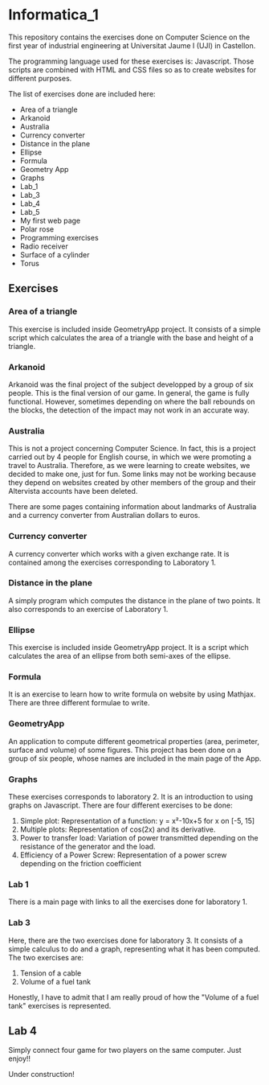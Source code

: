 # Informatica_1
This repository contains the exercises done on Computer Science on the first year of industrial engineering at Universitat Jaume I (UJI) in Castellon.

The programming language used for these exercises is: Javascript. Those scripts are combined with HTML and CSS files so as to create websites for different purposes.

The list of exercises done are included here:
* Area of a triangle
* Arkanoid
* Australia
* Currency converter
* Distance in the plane
* Ellipse
* Formula
* Geometry App
* Graphs
* Lab_1
* Lab_3
* Lab_4
* Lab_5
* My first web page
* Polar rose
* Programming exercises
* Radio receiver
* Surface of a cylinder
* Torus

## Exercises
### Area of a triangle
This exercise is included inside GeometryApp project. It consists of a simple script which calculates the area of a triangle with the base and height of a triangle.

### Arkanoid
Arkanoid was the final project of the subject developped by a group of six people. This is the final version of our game.
In general, the game is fully functional. However, sometimes depending on where the ball rebounds on the blocks, the detection of the impact may not work in an accurate way. 

### Australia
This is not a project concerning Computer Science. In fact, this is a project carried out by 4 people for English course, in which we were promoting a travel to Australia. Therefore, as we were learning to create websites, we decided to make one, just for fun.
Some links may not be working because they depend on websites created by other members of the group and their Altervista accounts have been deleted.

There are some pages containing information about landmarks of Australia and a currency converter from Australian dollars to euros.

### Currency converter
A currency converter which works with a given exchange rate. It is contained among the exercises corresponding to Laboratory 1.

### Distance in the plane
A simply program which computes the distance in the plane of two points.
It also corresponds to an exercise of Laboratory 1.

### Ellipse
This exercise is included inside GeometryApp project. It is a script which calculates the area of an ellipse from both semi-axes of the ellipse.

### Formula
It is an exercise to learn how to write formula on website by using Mathjax. There are three different formulae to write.

### GeometryApp
An application to compute different geometrical properties (area, perimeter, surface and volume) of some figures. This project has been done on a group of six people, whose names are included in the main page of the App.

### Graphs
These exercises corresponds to laboratory 2. It is an introduction to using graphs on Javascript. There are four different exercises to be done:
1. Simple plot: Representation of a function: y = x²-10x+5 for x on [-5, 15]
1. Multiple plots: Representation of cos(2x) and its derivative.
1. Power to transfer load: Variation of power transmitted depending on the resistance of the generator and the load.
1. Efficiency of a Power Screw: Representation of a power screw depending on the friction coefficient

### Lab 1
There is a main page with links to all the exercises done for laboratory 1.

### Lab 3
Here, there are the two exercises done for laboratory 3. It consists of a simple calculus to do and a graph, representing what it has been computed. The two exercises are:
1. Tension of a cable
1. Volume of a fuel tank

Honestly, I have to admit that I am really proud of how the "Volume of a fuel tank" exercises is represented.

## Lab 4
Simply connect four game for two players on the same computer. Just enjoy!!

Under construction!

